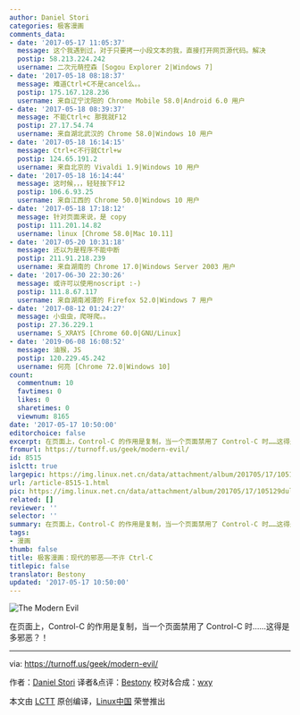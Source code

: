 ```yaml
---
author: Daniel Stori
categories: 极客漫画
comments_data:
- date: '2017-05-17 11:05:37'
  message: 这个我遇到过，对于只要拷一小段文本的我，直接打开网页源代码。解决
  postip: 58.213.224.242
  username: 二次元萌控森 [Sogou Explorer 2|Windows 7]
- date: '2017-05-18 08:18:37'
  message: 难道Ctrl+C不是cancel么。。
  postip: 175.167.128.236
  username: 来自辽宁沈阳的 Chrome Mobile 58.0|Android 6.0 用户
- date: '2017-05-18 08:39:37'
  message: 不能Ctrl+c 那我就F12
  postip: 27.17.54.74
  username: 来自湖北武汉的 Chrome 58.0|Windows 10 用户
- date: '2017-05-18 16:14:15'
  message: Ctrl+c不行就Ctrl+w
  postip: 124.65.191.2
  username: 来自北京的 Vivaldi 1.9|Windows 10 用户
- date: '2017-05-18 16:14:44'
  message: 这时候，，，轻轻按下F12
  postip: 106.6.93.25
  username: 来自江西的 Chrome 50.0|Windows 10 用户
- date: '2017-05-18 17:18:12'
  message: 针对页面来说，是 copy
  postip: 111.201.14.82
  username: linux [Chrome 58.0|Mac 10.11]
- date: '2017-05-20 10:31:18'
  message: 还以为是程序不能中断
  postip: 211.91.218.239
  username: 来自湖南的 Chrome 17.0|Windows Server 2003 用户
- date: '2017-06-30 22:30:26'
  message: 或许可以使用noscript :-)
  postip: 111.8.67.117
  username: 来自湖南湘潭的 Firefox 52.0|Windows 7 用户
- date: '2017-08-12 01:24:27'
  message: 小虫虫，爬呀爬。。
  postip: 27.36.229.1
  username: S_XRAYS [Chrome 60.0|GNU/Linux]
- date: '2019-06-08 16:08:52'
  message: 油猴，JS
  postip: 120.229.45.242
  username: 何亮 [Chrome 72.0|Windows 10]
count:
  commentnum: 10
  favtimes: 0
  likes: 0
  sharetimes: 0
  viewnum: 8165
date: '2017-05-17 10:50:00'
editorchoice: false
excerpt: 在页面上，Control-C 的作用是复制，当一个页面禁用了 Control-C 时……这得是多邪恶？！
fromurl: https://turnoff.us/geek/modern-evil/
id: 8515
islctt: true
largepic: https://img.linux.net.cn/data/attachment/album/201705/17/105129dulndas0sanjjssa.png.large.jpg
url: /article-8515-1.html
pic: https://img.linux.net.cn/data/attachment/album/201705/17/105129dulndas0sanjjssa.png.thumb.jpg
related: []
reviewer: ''
selector: ''
summary: 在页面上，Control-C 的作用是复制，当一个页面禁用了 Control-C 时……这得是多邪恶？！
tags:
- 漫画
thumb: false
title: 极客漫画：现代的邪恶——不许 Ctrl-C
titlepic: false
translator: Bestony
updated: '2017-05-17 10:50:00'
---
```


![The Modern Evil](https://img.linux.net.cn/data/attachment/album/201705/17/105129dulndas0sanjjssa.png)


在页面上，Control-C 的作用是复制，当一个页面禁用了 Control-C 时……这得是多邪恶？！




---


via: <https://turnoff.us/geek/modern-evil/>


作者：[Daniel Stori](http://turnoff.us/about/) 译者&点评：[Bestony](https://github.com/Bestony) 校对&合成：[wxy](https://github.com/wxy)


本文由 [LCTT](https://github.com/LCTT/TranslateProject) 原创编译，[Linux中国](https://linux.cn/) 荣誉推出